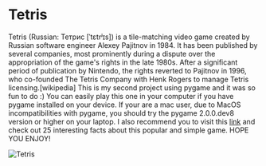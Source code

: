 # Tetris
Tetris (Russian: Тетрис [ˈtɛtrʲɪs]) is a tile-matching video game created by Russian software engineer Alexey Pajitnov in 1984. It has been published by several companies, most prominently during a dispute over the appropriation of the game's rights in the late 1980s. After a significant period of publication by Nintendo, the rights reverted to Pajitnov in 1996, who co-founded The Tetris Company with Henk Rogers to manage Tetris licensing.[wikipedia]
This is my second project using pygame and it was so fun to do :)
You can easily play this one in your computer if you have pygame installed on your device.
If your are a mac user, due to MacOS incompatibilities with pygame, you should try the pygame 2.0.0.dev8 version or higher on your laptop.
I also recommend you to visit this [link](https://www.dailydot.com/parsec/tetris-game-facts/) and check out 25 interesting facts about this popular and simple game.
HOPE YOU ENJOY!

![Tetris](https://user-images.githubusercontent.com/49697930/93031409-c06d9100-f63f-11ea-841f-3b6629d6d3af.gif)
